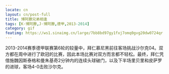 ```yaml
---
locate: cn
layout: cn/post-full
title: 博阿滕兄弟相逢
tags: [K·博阿滕,J·博阿滕,德甲,2013-2014]
category: gif
featimg: https://ws1.sinaimg.cn/large/7bb8bd97gy1fxj7omq0gvg20dw0724qr.gif
---
```


2013-2014赛季德甲联赛第6轮的较量中，拜仁慕尼黑前往客场挑战沙尔克04。双方都在周中进行了欧冠的比赛，因此本场比赛对双方而言都不轻松。最终，拜仁凭借施魏因斯泰格和曼朱基奇2分钟内的连续头球破门，以及下半场里贝里和皮萨罗的进球，客场4-0击败沙尔克。